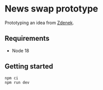 # News swap prototype

Prototyping an idea from [Zdenek](https://github.com/zdenekhynek).

## Requirements

- Node 18

## Getting started

```sh
npm ci
npm run dev
```

